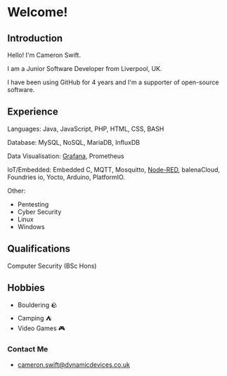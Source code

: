 # Welcome!
## Introduction
Hello! I'm Cameron Swift.

I am a Junior Software Developer from Liverpool, UK.

I have been using GitHub for 4 years and I'm a supporter of open-source software.

## Experience
Languages: Java, JavaScript, PHP, HTML, CSS, BASH

Database: MySQL, NoSQL, MariaDB, InfluxDB

Data Visualisation: [Grafana](https://grafana.com/), Prometheus

IoT/Embedded: Embedded C, MQTT, Mosquitto, [Node-RED](https://github.com/node-red), balenaCloud, Foundries io, Yocto, Arduino, PlatformIO.

Other:
- Pentesting
- Cyber Security
- Linux
- Windows

## Qualifications
Computer Security (BSc Hons)

## Hobbies
- Bouldering 🪨
- Camping ⛺
- Video Games 🎮

### Contact Me
- cameron.swift@dynamicdevices.co.uk
